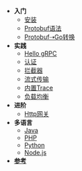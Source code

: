 * **入门**
    * [安装](c1/install.md)
    * [Protobuf语法](c1/protobuf.md)
    * [Protobuf⇢Go转换](c1/protobuf-go.md)
* **实践**
    * [Hello gRPC](c2/hello-grpc.md)
    * [认证](c2/auth.md)
    * [拦截器](c2/interceptor.md)
    * [流式传输](c2/stream.md)
    * [内置Trace](c2/trace.md)
    * [负载均衡](c2/load-balancer.md)
* **进阶**
    * [Http网关](c3/gateway.md)
* **多语言**
    * [Java](c4/java.md)
    * [PHP](c4/php.md)
    * [Python](c4/python.md)
    * [Node.js](c4/nodejs.md)
* [**参考**](reference.md)
